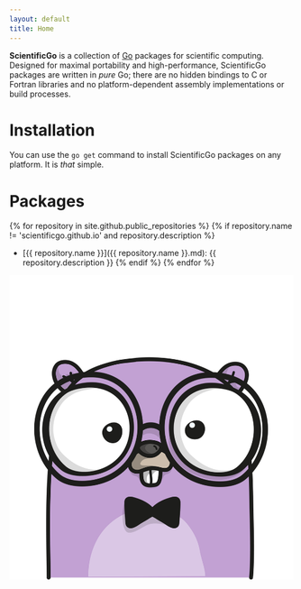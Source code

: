 ```yaml
---
layout: default
title: Home
---
```


**ScientificGo** is a collection of [Go](https://www.golang.org) packages for scientific computing.
Designed for maximal portability and high-performance, ScientificGo packages are written in _pure_ Go;
there are no hidden bindings to C or Fortran libraries and no platform-dependent assembly implementations
or build processes.

# Installation

You can use the `go get` command to install ScientificGo packages on any platform. It is *that* simple.

# Packages

{% for repository in site.github.public_repositories %}
  {% if repository.name != 'scientificgo.github.io' and repository.description %}
  * [{{ repository.name }}]({{ repository.name }}.md): {{ repository.description }}
  {% endif %}
{% endfor %}

<p align="center">
  <img src="gopher.png">
</p>
